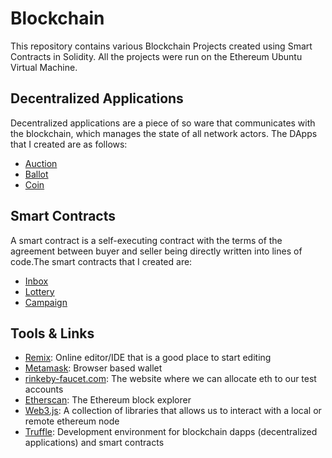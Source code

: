 # Blockchain

This repository contains various Blockchain Projects created using Smart Contracts in Solidity.
All the projects were run on the Ethereum Ubuntu Virtual Machine.

## Decentralized Applications

Decentralized applications are a piece of so ware that communicates with the blockchain, which manages the state of all network actors. The DApps that I created are as follows:

* [Auction](https://github.com/SwethaVipparla/Blockchain/tree/master/Decentralized%20Applications/Auction%20Project)
* [Ballot](https://github.com/SwethaVipparla/Blockchain/tree/master/Decentralized%20Applications/Ballot%202)
* [Coin](https://github.com/SwethaVipparla/Blockchain/tree/master/Decentralized%20Applications/Coin)

## Smart Contracts

A smart contract is a self-executing contract with the terms of the agreement between buyer and seller being directly written into lines of code.The smart contracts that I created are:

* [Inbox](https://github.com/SwethaVipparla/Blockchain/blob/master/Smart%20Contracts/inbox/contracts/Inbox.sol)
* [Lottery](https://github.com/SwethaVipparla/Blockchain/blob/master/Smart%20Contracts/lottery/contracts/Lottery.sol)
* [Campaign](https://github.com/SwethaVipparla/Blockchain/blob/master/Smart%20Contracts/kickstart/ethereum/contracts/Campaign.sol)

## Tools & Links

* [Remix](http://remix.ethereum.org/#optimize=false&evmVersion=null&version=soljson-v0.6.6+commit.6c089d02.js): Online editor/IDE that is a good place to start editing
* [Metamask](https://metamask.io/): Browser based wallet
* [rinkeby-faucet.com](https://faucet.rinkeby.io/): The website where we can allocate eth to our test accounts
* [Etherscan](https://etherscan.io/): The Ethereum block explorer
* [Web3.js](https://web3js.readthedocs.io/en/v1.2.11/): A collection of libraries that allows us to interact with a local or remote ethereum node
* [Truffle](https://www.trufflesuite.com/): Development environment for blockchain dapps (decentralized applications) and smart contracts
